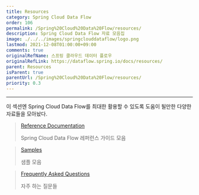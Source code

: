 ```yaml
---
title: Resources
category: Spring Cloud Data Flow
order: 106
permalink: /Spring%20Cloud%20Data%20Flow/resources/
description: Spring Cloud Data Flow 자료 모음집
image: ./../../images/springclouddataflow/logo.png
lastmod: 2021-12-08T01:00:00+09:00
comments: true
originalRefName: 스프링 클라우드 데이터 플로우
originalRefLink: https://dataflow.spring.io/docs/resources/
parent: Resources
isParent: true
parentUrl: /Spring%20Cloud%20Data%20Flow/resources/
priority: 0.3
---
```


---

이 섹션엔 Spring Cloud Data Flow를 최대한 활용할 수 있도록 도움이 될만한 다양한 자료들을 모아놨다.

> [Reference Documentation](../resources.reference-docs)
>
> Spring Cloud Data Flow 레퍼런스 가이드 모음

> [Samples](../resources.samples)
>
> 샘플 모음

> [Frequently Asked Questions](../resources.faq)
> 
> 자주 하는 질문들